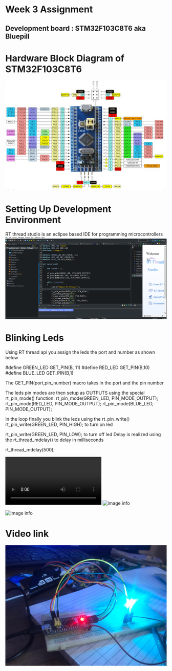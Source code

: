 # Week 3 Assignment


## Development board : STM32F103C8T6 aka Bluepill

# Hardware Block Diagram of STM32F103C8T6

![image info](./assets/bluepill.png)

# Setting Up Development Environment

RT thread studio is an eclipse based IDE for programming microcontrollers 
![image info](./assets/code.png)



# Blinking Leds
Using RT thread api you assign the leds the port and number as shown below 

#define GREEN_LED GET_PIN(B, 11)
#define RED_LED GET_PIN(B,10)
#define BLUE_LED GET_PIN(B,1)

The GET_PIN(port,pin_number) macro takes in the port and the pin number 

The leds pin modes are then setup as OUTPUTS using the special rt_pin_mode() function.
rt_pin_mode(GREEN_LED, PIN_MODE_OUTPUT);
rt_pin_mode(RED_LED, PIN_MODE_OUTPUT);
rt_pin_mode(BLUE_LED, PIN_MODE_OUTPUT);

In the loop finally you blink the leds using the  rt_pin_write()
rt_pin_write(GREEN_LED, PIN_HIGH); to turn on led 

rt_pin_write(GREEN_LED, PIN_LOW); to turn off led 
Delay is realized using the rt_thread_mdelay()  to delay in milliseconds

rt_thread_mdelay(500);

![](assets/leds.mp4)
![image info](./assets/blink.png)

![image info](./assets/blink2.png)



# Video link
[![Blinking Leds](./assets/blink.jpeg)](https://youtu.be/eHhJE-OexOc "Hooraay")
